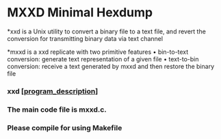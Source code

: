 # MXXD Minimal Hexdump
*xxd is a Unix utility to convert a binary file to a text file, and revert the conversion
for transmitting binary data via text channel

*mxxd is a xxd replicate with two primitive features
• bin-to-text conversion: generate text representation of a given file
• text-to-bin conversion: receive a text generated by mxxd and then restore the binary file

### xxd [[program_description](./Lab08_MXXD.pdf)]
### The main code file is mxxd.c.
### Please compile for using Makefile
